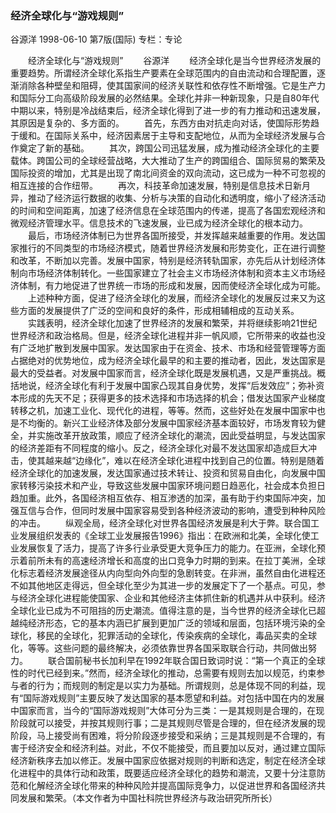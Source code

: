 ### 经济全球化与“游戏规则”
谷源洋
1998-06-10
第7版(国际)
专栏：专论

　　经济全球化与“游戏规则”
　　谷源洋
　　经济全球化是当今世界经济发展的重要趋势。所谓经济全球化系指生产要素在全球范围内的自由流动和合理配置，逐渐消除各种壁垒和阻碍，使其国家间的经济关联性和依存性不断增强。它是生产力和国际分工向高级阶段发展的必然结果。全球化并非一种新现象，只是自80年代中期以来，特别是冷战结束后，经济全球化得到了进一步的有力推动和迅速发展，其原因是复杂的、多方面的。
　　首先，东西方由对抗走向对话，使国际形势趋于缓和。在国际关系中，经济因素居于主导和支配地位，从而为全球经济发展与合作奠定了新的基础。
　　其次，跨国公司迅猛发展，成为推动经济全球化的主要载体。跨国公司的全球经营战略，大大推动了生产的跨国组合、国际贸易的繁荣及国际投资的增加，尤其是出现了南北间资金的双向流动，这已成为一种不可忽视的相互连接的合作纽带。
　　再次，科技革命加速发展，特别是信息技术日新月异，推动了经济运行数据的收集、分析与决策的自动化和透明度，缩小了经济活动的时间和空间距离，加速了经济信息在全球范围内的传递，提高了各国宏观经济和微观经济管理水平。信息技术的飞速发展，业已成为经济全球化的根本动力。
　　最后，市场经济体制已为世界各国所接受，并发挥越来越重要的作用。发达国家推行的不同类型的市场经济模式，随着世界经济发展和形势变化，正在进行调整和改革，不断加以完善。发展中国家，特别是经济转轨国家，亦先后从计划经济体制向市场经济体制转化。一些国家建立了社会主义市场经济体制和资本主义市场经济体制，有力地促进了世界统一市场的形成和发展，因而使经济全球化成为可能。
　　上述种种方面，促进了经济全球化的发展，而经济全球化的发展反过来又为这些方面的发展提供了广泛的空间和良好的条件，形成相辅相成的互动关系。
　　实践表明，经济全球化加速了世界经济的发展和繁荣，并将继续影响21世纪世界经济和政治格局。但是，经济全球化进程并非一帆风顺，它所带来的收益也没有广泛地扩散到发展中国家。发达国家由于在资金、技术、市场和经营管理等方面占据绝对的优势地位，成为经济全球化最早的和主要的推动者，因此，发达国家是最大的受益者。对发展中国家而言，经济全球化既是发展机遇，又是严重挑战。概括地说，经济全球化有利于发展中国家凸现其自身优势，发挥“后发效应”；弥补资本形成的先天不足；获得更多的技术选择和市场选择的机会；借发达国家产业梯度转移之机，加速工业化、现代化的进程，等等。然而，这些好处在发展中国家中也是不均衡的。新兴工业经济体及部分发展中国家经济基本面较好，市场发育较为健全，并实施改革开放政策，顺应了经济全球化的潮流，因此受益明显，与发达国家的经济差距有不同程度的缩小。反之，经济全球化对最不发达国家却造成巨大冲击，使其越来越“边缘化”，难以在经济全球化进程中找到自己的位置。特别是随着经济全球化的加速发展，发达国家通过技术转让、投资和贸易自由化，向发展中国家转移污染技术和产业，导致这些发展中国家环境问题日趋恶化，社会成本负担日趋加重。此外，各国经济相互依存、相互渗透的加深，虽有助于约束国际冲突，加强互信与合作，但同时发展中国家容易受到各种经济波动的影响，遭受到种种风险的冲击。
　　纵观全局，经济全球化对世界各国经济发展是利大于弊。联合国工业发展组织发表的《全球工业发展报告1996》指出：在欧洲和北美，全球化使工业发展恢复了活力，提高了许多行业承受更大竞争压力的能力。在亚洲，全球化预示着前所未有的高速经济增长和高度的出口竞争力时期的到来。在拉丁美洲，全球化标志着经济发展途径从内向型向外向型的急剧转变。在非洲，虽然自由化进程还不如其他地区走得远，但全球化至少为其进一步的发展定下了一个基点。可见，参与经济全球化进程能使国家、企业和其他经济主体抓住新的机遇并从中获利。经济全球化业已成为不可阻挡的历史潮流。值得注意的是，当今世界的经济全球化已超越纯经济形态，它的基本内涵已扩展到更加广泛的领域和层面，包括环境污染的全球化，移民的全球化，犯罪活动的全球化，传染疾病的全球化，毒品买卖的全球化，等等。这些问题的最终解决，必须依靠世界各国采取联合行动，共同做出努力。
　　联合国前秘书长加利早在1992年联合国日致词时说：“第一个真正的全球性的时代已经到来。”然而，经济全球化的推动，总需要有规则去加以规范，约束参与者的行为；而规则的制定是以实力为基础。所谓规则，总是体现不同的利益，现有“国际游戏规则”主要反映了发达国家的基本愿望和利益。对包括中国在内的发展中国家而言，当今的“国际游戏规则”大体可分为三类：一是其规则是合理的，在现阶段就可以接受，并按其规则行事；二是其规则尽管是合理的，但在经济发展的现阶段，马上接受尚有困难，将分阶段逐步接受和采纳；三是其规则是不合理的，有害于经济安全和经济利益。对此，不仅不能接受，而且要加以反对，通过建立国际经济新秩序去加以修正。发展中国家应依据对规则的判断和选定，制定在经济全球化进程中的具体行动和政策，既要适应经济全球化的趋势和潮流，又要十分注意防范和化解经济全球化带来的种种风险并提高国际竞争力，以促进世界和各国经济共同发展和繁荣。（本文作者为中国社科院世界经济与政治研究所所长）
